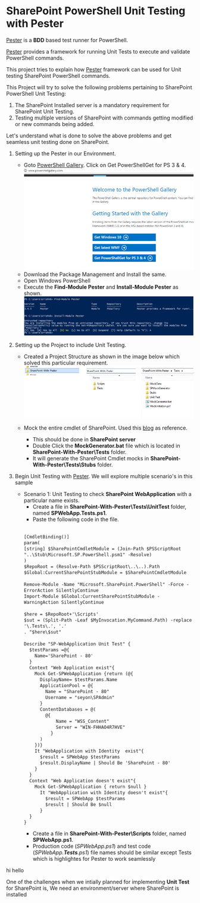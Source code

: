 # SharePoint PowerShell Unit Testing with Pester

[Pester][] is a **BDD** based test runner for PowerShell.

[Pester][] provides a framework for running Unit Tests to execute and validate PowerShell commands.

This project tries to explain how [Pester][] framework can be used for Unit testing SharePoint PowerShell commands.

This Project will try to solve the following problems pertaining to SharePoint PowerShell Unit Testing:

1. The SharePoint Installed server is a mandatory requirement for SharePoint Unit Testing. 
2. Testing multiple versions of SharePoint with commands getting modified or new commands being added.

Let's understand what is done to solve the above problems and get seamless unit testing done on SharePoint.

1. Setting up the Pester in our Environment.
   * Goto [PowerShell Gallery][]. Click on Get PowerShellGet for PS 3 & 4.
        ![Powershell Gallery][PowerShellGallerySS]
   * Download the Package Management and Install the same.
   * Open Windows PowerShell
   * Execute the **Find-Module Pester** and **Install-Module Pester** as shown.
        ![Install Pester][InstallPester]

2. Setting up the Project to include Unit Testing.
   * Created a Project Structure as shown in the image below which solved this particular requirement.
        ![Folder Structure][dirStructure]

   * Mock the entire cmdlet of SharePoint. Used this [blog][] as reference.
     * This should be done in **SharePoint server**
     * Double Click the **MockGenerator.bat** file which is located in **SharePoint-With-Pester\Tests** folder.
     * It will generate the SharePoint Cmdlet mocks in **SharePoint-With-Pester\Tests\Stubs** folder.

2. Begin Unit Testing with [Pester][]. We will explore multiple scenario's in this sample
   * Scenario 1: Unit Testing to check **SharePoint WebApplication** with a particular name exists.
     * Create a file in **SharePoint-With-Pester\Tests\UnitTest** folder, named **SPWebApp.Tests.ps1**. 
     * Paste the following code in the file.
      ```

      [CmdletBinding()]
      param(
      [string] $SharePointCmdletModule = (Join-Path $PSScriptRoot "..\Stub\Microsoft.SP.PowerShell.psm1" -Resolve)
      )
      $RepoRoot = (Resolve-Path $PSScriptRoot\..\..).Path
      $Global:CurrentSharePointStubModule = $SharePointCmdletModule
    
      Remove-Module -Name "Microsoft.SharePoint.PowerShell" -Force -ErrorAction SilentlyContinue
      Import-Module $Global:CurrentSharePointStubModule -WarningAction SilentlyContinue

      $here = $RepoRoot+'\Scripts'
      $sut = (Split-Path -Leaf $MyInvocation.MyCommand.Path) -replace '\.Tests\.', '.'
      . "$here\$sut"

      Describe "SP-WebApplication Unit Test" {
        $testParams =@{
          Name='SharePoint - 80'
        }
        Context "Web Application exist"{
          Mock Get-SPWebApplication {return (@{
            DisplayName= $testParams.Name
            ApplicationPool = @{ 
              Name = "SharePoint - 80"
              Username = "seyon\SPAdmin"
            }
            ContentDatabases = @(
              @{
                  Name = "WSS_Content"
                  Server = "WIN-FHHAO4R7HVE"
                }
            )
          })}
          It "WebApplication with Identity  exist"{
            $result = SPWebApp $testParams
            $result.DisplayName | Should Be 'SharePoint - 80'
          }
        }
        Context "Web Application doesn't exist"{
          Mock Get-SPWebApplication { return $null }
            It "WebApplication with Identity doesn't exist"{
              $result = SPWebApp $testParams
              $result | Should Be $null
            }
        }
      }

      ```
     * Create a file in **SharePoint-With-Pester\Scripts** folder, named **SPWebApp.ps1**.
     * Production code (*SPWebApp.ps1*) and test code (*SPWebApp.**Tests**.ps1*) file names should be similar except Tests which is highlightes for Pester to work seamlessly

hi
hello
             

One of the challenges when we intially planned for implementing **Unit Test** for SharePoint is, We need an environment/server where SharePoint is installed 








[Pester]: https://github.com/pester/Pester/wiki
[blog]: https://blogs.msdn.microsoft.com/brian_farnhill/2015/09/27/better-approaches-to-unit-testing-powershell-scripts-that-call-sharepoint-cmdlets/
[PowerShell Gallery]: http://www.powershellgallery.com/
[dirStructure]:https://github.com/kumarsendhi/GitImages/blob/master/SP%20with%20Pester%20Folder%20Structure.png?raw=true
[PowerShellGallerySS]: https://github.com/kumarsendhi/GitImages/blob/master/Powershellgallery.png?raw=true
[InstallPester]: https://github.com/kumarsendhi/GitImages/blob/master/InstallPester.png?raw=true